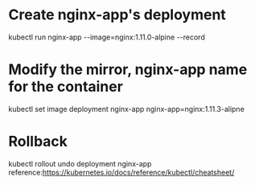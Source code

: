 # Create nginx-app's deployment
kubectl run nginx-app --image=nginx:1.11.0-alpine --record
 # Modify the mirror, nginx-app name for the container
kubectl set image deployment nginx-app nginx-app=nginx:1.11.3-alipne
 # Rollback
kubectl rollout undo deployment nginx-app
reference:https://kubernetes.io/docs/reference/kubectl/cheatsheet/